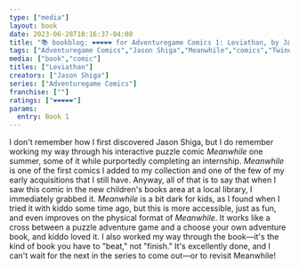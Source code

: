 ```yaml
---
type: ["media"]
layout: book
date: 2023-06-28T10:16:37-04:00
title: "📚 bookblog: ❤️❤️❤️❤️❤️ for Adventuregame Comics 1: Leviathan, by Jason Shiga"
tags: ["Adventuregame Comics","Jason Shiga","Meanwhile","comics","Twine","interactive fiction","parenting"]
media: ["book","comic"]
titles: ["Leviathan"]
creators: ["Jason Shiga"]
series: ["Adventuregame Comics"]
franchise: [""]
ratings: ["❤️❤️❤️❤️❤️"]
params:
  entry: Book 1
---
```

I don't remember how I first discovered Jason Shiga, but I do remember working my way through his interactive puzzle comic *Meanwhile* one summer, some of it while purportedly completing an internship. *Meanwhile* is one of the first comics I added to my collection and one of the few of my early acquisitions that I still have. Anyway, all of that is to say that when I saw this comic in the new children's books area at a local library, I immediately grabbed it. *Meanwhile* is a bit dark for kids, as I found when I tried it with kiddo some time ago, but this is more accessible, just as fun, and even improves on the physical format of *Meanwhile*. It works like a cross between a puzzle adventure game and a choose your own adventure book, and kiddo loved it. I also worked my way through the book—it's the kind of book you have to "beat," not "finish." It's excellently done, and I can't wait for the next in the series to come out—or to revisit Meanwhile!
